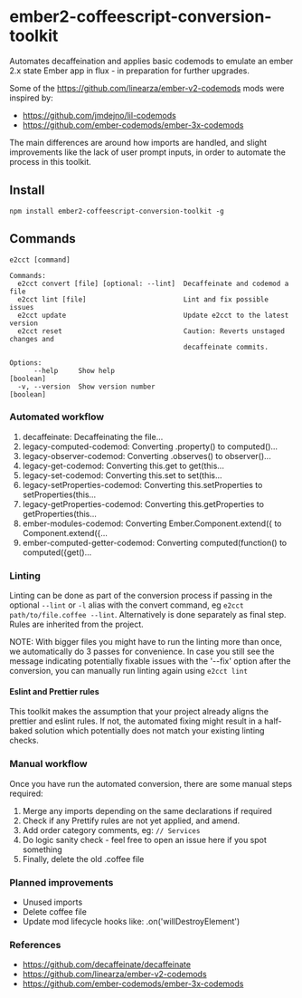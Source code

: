 # ember2-coffeescript-conversion-toolkit

Automates decaffeination and applies basic codemods to emulate an ember 2.x state Ember app in flux - in preparation for further upgrades.

Some of the https://github.com/linearza/ember-v2-codemods mods were inspired by:
* https://github.com/jmdejno/lil-codemods
* https://github.com/ember-codemods/ember-3x-codemods

The main differences are around how imports are handled, and slight improvements like the lack of user prompt inputs, in order to automate the process in this toolkit.

## Install
```
npm install ember2-coffeescript-conversion-toolkit -g
```
## Commands
```
e2cct [command]

Commands:
  e2cct convert [file] [optional: --lint]  Decaffeinate and codemod a file
  e2cct lint [file]                        Lint and fix possible issues
  e2cct update                             Update e2cct to the latest version
  e2cct reset                              Caution: Reverts unstaged changes and
                                           decaffeinate commits.

Options:
      --help     Show help                                             [boolean]
  -v, --version  Show version number                                   [boolean]

```

### Automated workflow
1. decaffeinate: Decaffeinating the file...
2. legacy-computed-codemod: Converting .property() to computed()...
3. legacy-observer-codemod: Converting .observes() to observer()...
4. legacy-get-codemod: Converting this.get to get(this...
5. legacy-set-codemod: Converting this.set to set(this...
6. legacy-setProperties-codemod: Converting this.setProperties to setProperties(this...
7. legacy-getProperties-codemod: Converting this.getProperties to getProperties(this...
8. ember-modules-codemod: Converting Ember.Component.extend({ to Component.extend({...
9. ember-computed-getter-codemod: Converting computed(function() to computed({get()...

### Linting
Linting can be done as part of the conversion process if passing in the optional `--lint` or `-l` alias with the convert command, eg `e2cct path/to/file.coffee --lint`.
Alternatively is done separately as final step. 
Rules are inherited from the project.

NOTE: With bigger files you might have to run the linting more than once, we automatically do 3 passes for convenience. In case you still see the message indicating potentially fixable issues with the '--fix' option after the conversion, you can manually run linting again using `e2cct lint`

#### Eslint and Prettier rules
This toolkit makes the assumption that your project already aligns the prettier and eslint rules. If not, the automated fixing might result in a half-baked solution which potentially does not match your existing linting checks.

### Manual workflow
Once you have run the automated conversion, there are some manual steps required:
1. Merge any imports depending on the same declarations if required
2. Check if any Prettify rules are not yet applied, and amend.
3. Add order category comments, eg: `// Services`
4. Do logic sanity check - feel free to open an issue here if you spot something
5. Finally, delete the old .coffee file

### Planned improvements
- Unused imports
- Delete coffee file
- Update mod lifecycle hooks like: .on('willDestroyElement')

### References
* https://github.com/decaffeinate/decaffeinate
* https://github.com/linearza/ember-v2-codemods
* https://github.com/ember-codemods/ember-3x-codemods



